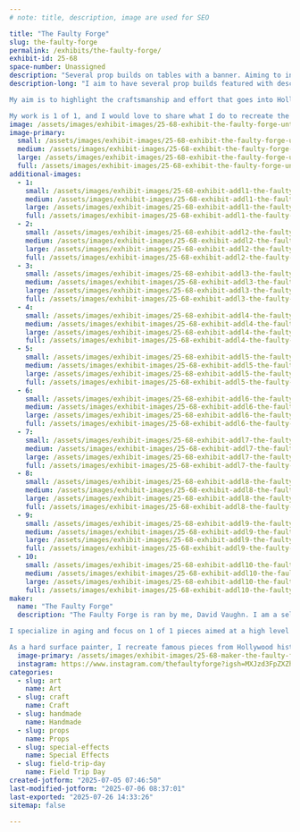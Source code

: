 ```yaml
---
# note: title, description, image are used for SEO

title: "The Faulty Forge"
slug: the-faulty-forge
permalink: /exhibits/the-faulty-forge/
exhibit-id: 25-68
space-number: Unassigned
description: "Several prop builds on tables with a banner. Aiming to inform the audience about my process."
description-long: "I aim to have several prop builds featured with descriptions of each and how the process went for each. I specialize in hard surface painting, so my setup will aim to highlight this. I will have a 3 foot pit droid that matches the one from the phantom menace, a blaster from alien romulus, various Indiana Jones props and some from Jaws. Others may come as well.

My aim is to highlight the craftsmanship and effort that goes into Hollywood level hard surface painting, as effects studios do it.

My work is 1 of 1, and I would love to share what I do to recreate the natural aging process that nature provides objects you see in reality."
image: /assets/images/exhibit-images/25-68-exhibit-the-faulty-forge-untitled-3874-large.png
image-primary: 
  small: /assets/images/exhibit-images/25-68-exhibit-the-faulty-forge-untitled-3874-small.png
  medium: /assets/images/exhibit-images/25-68-exhibit-the-faulty-forge-untitled-3874-medium.png
  large: /assets/images/exhibit-images/25-68-exhibit-the-faulty-forge-untitled-3874-large.png
  full: /assets/images/exhibit-images/25-68-exhibit-the-faulty-forge-untitled-3874-full.png
additional-images: 
  - 1:
    small: /assets/images/exhibit-images/25-68-exhibit-addl1-the-faulty-forge-img-8142-small.jpeg
    medium: /assets/images/exhibit-images/25-68-exhibit-addl1-the-faulty-forge-img-8142-medium.jpeg
    large: /assets/images/exhibit-images/25-68-exhibit-addl1-the-faulty-forge-img-8142-large.jpeg
    full: /assets/images/exhibit-images/25-68-exhibit-addl1-the-faulty-forge-img-8142-full.jpeg
  - 2:
    small: /assets/images/exhibit-images/25-68-exhibit-addl2-the-faulty-forge-img-8029-526-small.jpeg
    medium: /assets/images/exhibit-images/25-68-exhibit-addl2-the-faulty-forge-img-8029-526-medium.jpeg
    large: /assets/images/exhibit-images/25-68-exhibit-addl2-the-faulty-forge-img-8029-526-large.jpeg
    full: /assets/images/exhibit-images/25-68-exhibit-addl2-the-faulty-forge-img-8029-526-full.jpeg
  - 3:
    small: /assets/images/exhibit-images/25-68-exhibit-addl3-the-faulty-forge-img-7943-small.jpeg
    medium: /assets/images/exhibit-images/25-68-exhibit-addl3-the-faulty-forge-img-7943-medium.jpeg
    large: /assets/images/exhibit-images/25-68-exhibit-addl3-the-faulty-forge-img-7943-large.jpeg
    full: /assets/images/exhibit-images/25-68-exhibit-addl3-the-faulty-forge-img-7943-full.jpeg
  - 4:
    small: /assets/images/exhibit-images/25-68-exhibit-addl4-the-faulty-forge-img-8107-8093-small.jpeg
    medium: /assets/images/exhibit-images/25-68-exhibit-addl4-the-faulty-forge-img-8107-8093-medium.jpeg
    large: /assets/images/exhibit-images/25-68-exhibit-addl4-the-faulty-forge-img-8107-8093-large.jpeg
    full: /assets/images/exhibit-images/25-68-exhibit-addl4-the-faulty-forge-img-8107-8093-full.jpeg
  - 5:
    small: /assets/images/exhibit-images/25-68-exhibit-addl5-the-faulty-forge-img-7888-4044-small.jpeg
    medium: /assets/images/exhibit-images/25-68-exhibit-addl5-the-faulty-forge-img-7888-4044-medium.jpeg
    large: /assets/images/exhibit-images/25-68-exhibit-addl5-the-faulty-forge-img-7888-4044-large.jpeg
    full: /assets/images/exhibit-images/25-68-exhibit-addl5-the-faulty-forge-img-7888-4044-full.jpeg
  - 6:
    small: /assets/images/exhibit-images/25-68-exhibit-addl6-the-faulty-forge-img-7741-83-small.jpeg
    medium: /assets/images/exhibit-images/25-68-exhibit-addl6-the-faulty-forge-img-7741-83-medium.jpeg
    large: /assets/images/exhibit-images/25-68-exhibit-addl6-the-faulty-forge-img-7741-83-large.jpeg
    full: /assets/images/exhibit-images/25-68-exhibit-addl6-the-faulty-forge-img-7741-83-full.jpeg
  - 7:
    small: /assets/images/exhibit-images/25-68-exhibit-addl7-the-faulty-forge-img-7740-352-small.jpeg
    medium: /assets/images/exhibit-images/25-68-exhibit-addl7-the-faulty-forge-img-7740-352-medium.jpeg
    large: /assets/images/exhibit-images/25-68-exhibit-addl7-the-faulty-forge-img-7740-352-large.jpeg
    full: /assets/images/exhibit-images/25-68-exhibit-addl7-the-faulty-forge-img-7740-352-full.jpeg
  - 8:
    small: /assets/images/exhibit-images/25-68-exhibit-addl8-the-faulty-forge-img-4587-small.jpeg
    medium: /assets/images/exhibit-images/25-68-exhibit-addl8-the-faulty-forge-img-4587-medium.jpeg
    large: /assets/images/exhibit-images/25-68-exhibit-addl8-the-faulty-forge-img-4587-large.jpeg
    full: /assets/images/exhibit-images/25-68-exhibit-addl8-the-faulty-forge-img-4587-full.jpeg
  - 9:
    small: /assets/images/exhibit-images/25-68-exhibit-addl9-the-faulty-forge-8256905231683728103-small.jpeg
    medium: /assets/images/exhibit-images/25-68-exhibit-addl9-the-faulty-forge-8256905231683728103-medium.jpeg
    large: /assets/images/exhibit-images/25-68-exhibit-addl9-the-faulty-forge-8256905231683728103-large.jpeg
    full: /assets/images/exhibit-images/25-68-exhibit-addl9-the-faulty-forge-8256905231683728103-full.jpeg
  - 10:
    small: /assets/images/exhibit-images/25-68-exhibit-addl10-the-faulty-forge-img-8497-small.jpeg
    medium: /assets/images/exhibit-images/25-68-exhibit-addl10-the-faulty-forge-img-8497-medium.jpeg
    large: /assets/images/exhibit-images/25-68-exhibit-addl10-the-faulty-forge-img-8497-large.jpeg
    full: /assets/images/exhibit-images/25-68-exhibit-addl10-the-faulty-forge-img-8497-full.jpeg
maker: 
  name: "The Faulty Forge"
  description: "The Faulty Forge is ran by me, David Vaughn. I am a self taught artist through the Stan Winston Studio School. I specialize in high quality prop replica making and hard surface painting. I aim to make museum quality pieces. I’ve made helmets, droids, swords, busts, weapons, costumes and more. 

I specialize in aging and focus on 1 of 1 pieces aimed at a high level of attention to detail.

As a hard surface painter, I recreate famous pieces from Hollywood history with my own take."
  image-primary: /assets/images/exhibit-images/25-68-maker-the-faulty-forge-untitled-medium.png
  instagram: https://www.instagram.com/thefaultyforge?igsh=MXJzd3FpZXZhY256ZA%3D%3D&utm_source=qr
categories: 
  - slug: art
    name: Art
  - slug: craft
    name: Craft
  - slug: handmade
    name: Handmade
  - slug: props
    name: Props
  - slug: special-effects
    name: Special Effects
  - slug: field-trip-day
    name: Field Trip Day
created-jotform: "2025-07-05 07:46:50"
last-modified-jotform: "2025-07-06 08:37:01"
last-exported: "2025-07-26 14:33:26"
sitemap: false

---
```

